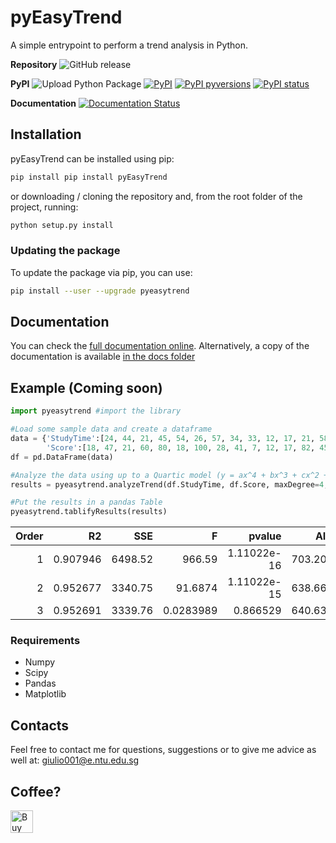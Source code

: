 # pyEasyTrend
A simple entrypoint to perform a trend analysis in Python.

__Repository__
![GitHub release](https://img.shields.io/github/release/Gabrock94/pyEasyTrend.svg)

__PyPI__
![Upload Python Package](https://github.com/Gabrock94/pyEasyTrend/workflows/Upload%20Python%20Package/badge.svg)
[![PyPI](https://img.shields.io/pypi/v/pyEasyTrend.svg)](https://badge.fury.io/py/pyEasyTrend)
[![PyPI pyversions](https://img.shields.io/pypi/pyversions/pyEasyTrend.svg)](https://pypi.python.org/pypi/pyEasyTrend/)
[![PyPI status](https://img.shields.io/pypi/status/pyEasyTrend.svg)](https://pypi.python.org/pypi/pyEasyTrend/)

__Documentation__
[![Documentation Status](https://readthedocs.org/projects/pyeasytrend/badge/?version=latest)](http://pyeasytrend.readthedocs.io/en/latest/?badge=latest)
<!--- ([![DOI](https://zenodo.org/badge/109267664.svg)](https://zenodo.org/badge/latestdoi/109267664)) -->

## Installation
pyEasyTrend can be installed using pip:
```bash
pip install pip install pyEasyTrend
```
or downloading / cloning the repository and, from the root folder of the project, running:
```bash
python setup.py install
```

### Updating the package
To update the package via pip, you can use:
```bash
pip install --user --upgrade pyeasytrend
```

## Documentation
You can check the [full documentation online](https://pyeasytrend.rtfd.io). Alternatively, a copy of the documentation is available [in the docs folder](https://github.com/Gabrock94/pyEasyTrend/tree/master/docs/_build/html)

## Example (Coming soon)
```python
import pyeasytrend #import the library

#Load some sample data and create a dataframe
data = {'StudyTime':[24, 44, 21, 45, 54, 26, 57, 34, 33, 12, 17, 21, 58, 41, 29, 55, 42, 40, 21, 9, 39, 30, 17, 31, 51, 42, 30, 3, 20, 21, 4, 16, 26, 6, 18, 50, 60, 13, 23, 13, 3, 35, 38, 51, 12, 35, 7, 42, 20, 41, 37, 56, 19, 57, 12, 49, 15, 6, 43, 7, 40, 12, 35, 4, 46, 29, 6, 38, 36, 33, 21, 33, 50, 54, 25, 38, 48, 17, 28, 48, 16, 50, 24, 15, 40, 54, 40, 42, 2, 20, 24, 21, 37, 15, 52, 36, 5, 7, 29, 21],
        'Score':[18, 47, 21, 60, 80, 18, 100, 28, 41, 7, 12, 17, 82, 45, 33, 94, 41, 55, 9, 6, 53, 24, 13, 35, 62, 43, 33, 2, 17, 10, 0, 7, 14, 0, 14, 72, 94, 7, 14, 3, 0, 43, 39, 80, 5, 39, 4, 43, 14, 37, 39, 80, 16, 94, 7, 55, 13, 2, 45, 6, 55, 7, 35, 0, 69, 18, 0, 45, 43, 27, 11, 37, 67, 82, 16, 41, 74, 10, 19, 55, 14, 60, 18, 7, 55, 64, 37, 60, 2, 10, 17, 14, 30, 6, 69, 32, 2, 1, 32, 10]}
df = pd.DataFrame(data)

#Analyze the data using up to a Quartic model (y = ax^4 + bx^3 + cx^2 + dx + q, maxDegree = 4), and generate a visual representation of the analysis (visualize = True)
results = pyeasytrend.analyzeTrend(df.StudyTime, df.Score, maxDegree=4, visualize=True)

#Put the results in a pandas Table
pyeasytrend.tablifyResults(results)
```
|   Order |       R2 |     SSE |           F |      pvalue |     AIC |     BIC|
|--------:|---------:|--------:|------------:|------------:|--------:|--------:|
|       1 | 0.907946 | 6498.52 | 966.59      | 1.11022e-16 | 703.204 | 705.809 |
|       2 | 0.952677 | 3340.75 |  91.6874    | 1.11022e-15 | 638.666 | 643.876 |
|       3 | 0.952691 | 3339.76 |   0.0283989 | 0.866529    | 640.636 | 648.452 |

### Requirements
- Numpy
- Scipy
- Pandas
- Matplotlib

## Contacts
Feel free to contact me for questions, suggestions or to give me advice as well at: giulio001@e.ntu.edu.sg

## Coffee?
<a href='https://ko-fi.com/B0B3K45F' target='_blank'><img height='36' style='border:0px;height:36px;' src='https://az743702.vo.msecnd.net/cdn/kofi2.png?v=0' border='0' alt='Buy Me a Coffee at ko-fi.com' /></a>
